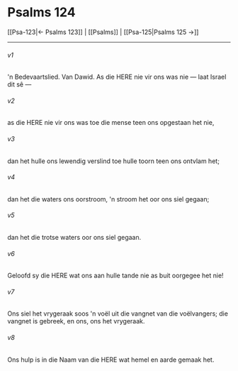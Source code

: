 # Psalms 124

[[Psa-123|← Psalms 123]] | [[Psalms]] | [[Psa-125|Psalms 125 →]]
***

###### v1
'n Bedevaartslied. Van Dawid. As die HERE nie vir ons was nie — laat Israel dit sê — 
###### v2
as die HERE nie vir ons was toe die mense teen ons opgestaan het nie, 
###### v3
dan het hulle ons lewendig verslind toe hulle toorn teen ons ontvlam het; 
###### v4
dan het die waters ons oorstroom, 'n stroom het oor ons siel gegaan; 
###### v5
dan het die trotse waters oor ons siel gegaan. 
###### v6
Geloofd sy die HERE wat ons aan hulle tande nie as buit oorgegee het nie! 
###### v7
Ons siel het vrygeraak soos 'n voël uit die vangnet van die voëlvangers; die vangnet is gebreek, en ons, ons het vrygeraak. 
###### v8
Ons hulp is in die Naam van die HERE wat hemel en aarde gemaak het. 
